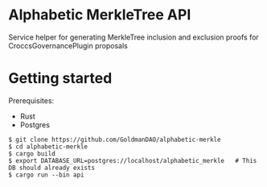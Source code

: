 # Alphabetic MerkleTree API

Service helper for generating MerkleTree inclusion and exclusion proofs for CroccsGovernancePlugin proposals

# Getting started

Prerequisites:
 - Rust
 - Postgres

```
$ git clone https://github.com/GoldmanDAO/alphabetic-merkle
$ cd alphabetic-merkle
$ cargo build
$ export DATABASE_URL=postgres://localhost/alphabetic_merkle   # This DB should already exists
$ cargo run --bin api
```
